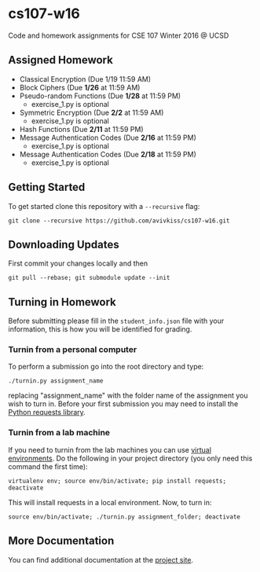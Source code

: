 # cs107-w16
Code and homework assignments for CSE 107 Winter 2016 @ UCSD

## Assigned Homework

- Classical Encryption (Due 1/19 11:59 AM)
- Block Ciphers (Due **1/26** at 11:59 AM)
- Pseudo-random Functions (Due **1/28** at 11:59 PM)
    - exercise_1.py is optional
- Symmetric Encryption  (Due **2/2** at 11:59 AM)
    - exercise_1.py is optional
- Hash Functions (Due **2/11** at 11:59 PM)
- Message Authentication Codes (Due **2/16** at 11:59 PM)
    - exercise_1.py is optional
- Message Authentication Codes (Due **2/18** at 11:59 PM)
    - exercise_1.py is optional

## Getting Started
To get started clone this repository with a `--recursive` flag:

    git clone --recursive https://github.com/avivkiss/cs107-w16.git

## Downloading Updates
First commit your changes locally and then

    git pull --rebase; git submodule update --init

## Turning in Homework
Before submitting please fill in the `student_info.json` file with your
information, this is how you will be identified for grading.

### Turnin from a personal computer
To perform a submission go into the root directory and type:

    ./turnin.py assignment_name

replacing "assignment_name" with the folder name of the assignment you wish to turn in. Before your first submission you may need to install the
[Python requests library](http://docs.python-requests.org/en/latest/user/install/).

### Turnin from a lab machine
If you need to turnin from the lab machines you can use [virtual environments](http://docs.python-guide.org/en/latest/dev/virtualenvs/). Do the following in your project directory (you only need this command the first time):

    virtualenv env; source env/bin/activate; pip install requests; deactivate

This will install requests in a local environment. Now, to turn in:

    source env/bin/activate; ./turnin.py assignment_folder; deactivate



## More Documentation

You can find additional documentation at the [project site](https://avivkiss.github.io/cs107-w16/index.html).

